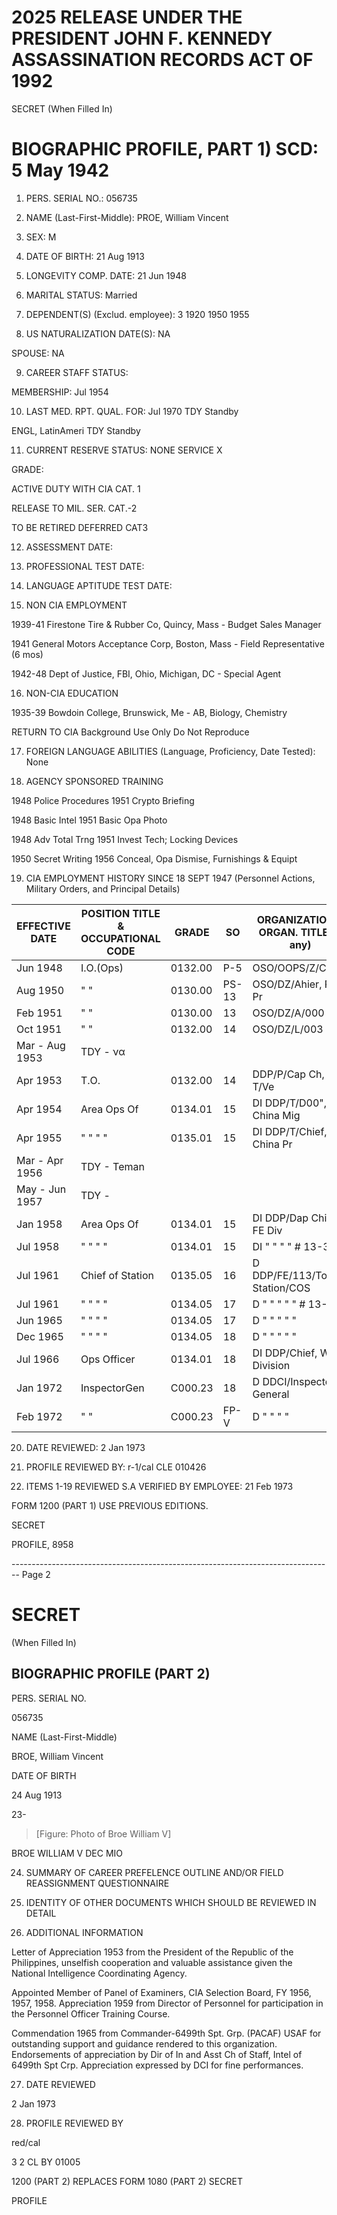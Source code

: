 # 2025 RELEASE UNDER THE PRESIDENT JOHN F. KENNEDY ASSASSINATION RECORDS ACT OF 1992

SECRET
(When Filled In)

# BIOGRAPHIC PROFILE, PART 1) SCD: 5 May 1942

1. PERS. SERIAL NO.: 056735

2. NAME (Last-First-Middle): PROE, William Vincent

3. SEX: M

4. DATE OF BIRTH: 21 Aug 1913

5. LONGEVITY COMP. DATE: 21 Jun 1948

6. MARITAL STATUS: Married

7. DEPENDENT(S) (Exclud. employee): 3 1920 1950 1955

8. US NATURALIZATION DATE(S): NA

SPOUSE: NA

9. CAREER STAFF STATUS:

MEMBERSHIP: Jul 1954

10. LAST MED. RPT. QUAL. FOR: Jul 1970 TDY Standby

ENGL, LatinAmeri TDY Standby

11. CURRENT RESERVE STATUS: NONE SERVICE X

GRADE:

ACTIVE DUTY WITH CIA CAT. 1

RELEASE TO MIL. SER. CAT.-2

TO BE RETIRED DEFERRED CAT3

12. ASSESSMENT DATE:

13. PROFESSIONAL TEST DATE:

14. LANGUAGE APTITUDE TEST DATE:

15. NON CIA EMPLOYMENT

1939-41 Firestone Tire & Rubber Co, Quincy, Mass - Budget Sales Manager

1941 General Motors Acceptance Corp, Boston, Mass - Field Representative (6 mos)

1942-48 Dept of Justice, FBI, Ohio, Michigan, DC - Special Agent

16. NON-CIA EDUCATION

1935-39 Bowdoin College, Brunswick, Me - AB, Biology, Chemistry

RETURN TO CIA
Background Use Only
Do Not Reproduce

17. FOREIGN LANGUAGE ABILITIES (Language, Proficiency, Date Tested): None

18. AGENCY SPONSORED TRAINING

1948 Police Procedures 1951 Crypto Briefing

1948 Basic Intel 1951 Basic Opa Photo

1948 Adv Total Trng 1951 Invest Tech; Locking Devices

1950 Secret Writing 1956 Conceal, Opa Dismise, Furnishings & Equipt

19. CIA EMPLOYMENT HISTORY SINCE 18 SEPT 1947 (Personnel Actions, Military Orders, and Principal Details)

| EFFECTIVE DATE | POSITION TITLE & OCCUPATIONAL CODE | GRADE   | SO    | ORGANIZATION & ORGAN. TITLE (If any) | LOCATION   |
| -------------- | ---------------------------------- | ------- | ----- | ------------------------------------ | ---------- |
| Jun 1948       | I.O.(Ops)                          | 0132.00 | P-5   | OSO/OOPS/Z/CPM1                      |            |
| Aug 1950       | " "                                | 0130.00 | PS-13 | OSO/DZ/Ahier, Phil Pr                |            |
| Feb 1951       | " "                                | 0130.00 | 13    | OSO/DZ/A/000                         | (Manila)   |
| Oct 1951       | " "                                | 0132.00 | 14    | OSO/DZ/L/003                         | "          |
| Mar - Aug 1953 | TDY - να                           |         |       |                                      |            |
| Apr 1953       | T.O.                               | 0132.00 | 14    | DDP/P/Cap Ch, T/Ve                   |            |
| Apr 1954       | Area Ops Of                        | 0134.01 | 15    | DI DDP/T/D00", China Mig             | (Colombia) |
| Apr 1955       | " " " "                            | 0135.01 | 15    | DI DDP/T/Chief, China Pr             | "          |
| Mar - Apr 1956 | TDY - Teman                        |         |       |                                      |            |
| May - Jun 1957 | TDY -                              |         |       |                                      |            |
| Jan 1958       | Area Ops Of                        | 0134.01 | 15    | DI DDP/Dap Chief, FE Div             | "          |
| Jul 1958       | " " " "                            | 0134.01 | 15    | DI " " " " # 13-3                    |            |
| Jul 1961       | Chief of Station                   | 0135.05 | 16    | D DDP/FE/113/Tokyo Station/COS       | (Tokyo)    |
| Jul 1961       | " " " "                            | 0134.05 | 17    | D " " " " " # 13-3                   |            |
| Jun 1965       | " " " "                            | 0134.05 | 17    | D " " " " "                          | "          |
| Dec 1965       | " " " "                            | 0134.05 | 18    | D " " " " "                          | "          |
| Jul 1966       | Ops Officer                        | 0134.01 | 18    | DI DDP/Chief, WE Division            | "          |
| Jan 1972       | InspectorGen                       | C000.23 | 18    | D DDCI/Inspector General             | "          |
| Feb 1972       | " "                                | C000.23 | FP-V  | D " " " "                            | "          |

20. DATE REVIEWED: 2 Jan 1973

21. PROFILE REVIEWED BY: r-1/cal CLE 010426

22. ITEMS 1-19 REVIEWED S.A VERIFIED BY EMPLOYEE: 21 Feb 1973

FORM 1200 (PART 1) USE PREVIOUS EDITIONS.

SECRET

PROFILE, 8958


-------------------------------------------------------------------------------- Page 2

# SECRET
(When Filled In)

## BIOGRAPHIC PROFILE (PART 2)

PERS. SERIAL NO.

056735

NAME (Last-First-Middle)

BROE, William Vincent

DATE OF BIRTH

24 Aug 1913

23-

> [Figure: Photo of Broe William V]

BROE WILLIAM V
DEC MIO

24. SUMMARY OF CAREER PREFELENCE OUTLINE AND/OR FIELD REASSIGNMENT QUESTIONNAIRE

25. IDENTITY OF OTHER DOCUMENTS WHICH SHOULD BE REVIEWED IN DETAIL

26. ADDITIONAL INFORMATION

Letter of Appreciation 1953 from the President of the Republic of the Philippines, unselfish cooperation and valuable assistance given the National Intelligence Coordinating Agency.

Appointed Member of Panel of Examiners, CIA Selection Board, FY 1956, 1957, 1958.
Appreciation 1959 from Director of Personnel for participation in the Personnel Officer Training Course.

Commendation 1965 from Commander-6499th Spt. Grp. (PACAF) USAF for outstanding support and guidance rendered to this organization. Endorsements of appreciation by Dir of In and Asst Ch of Staff, Intel of 6499th Spt Crp. Appreciation expressed by DCI for fine performances.

27. DATE REVIEWED

2 Jan 1973

28. PROFILE REVIEWED BY

red/cal

3 2
CL BY 01005

1200 (PART 2) REPLACES FORM 1080 (PART 2) SECRET

PROFILE
